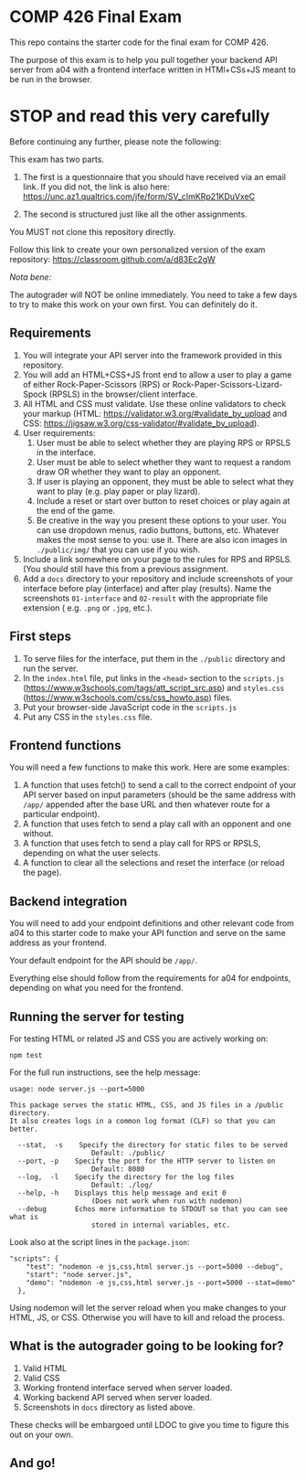 # COMP 426 Final Exam

This repo contains the starter code for the final exam for COMP 426.

The purpose of this exam is to help you pull together your backend API server from a04 with a frontend interface written in HTMl+CSs+JS meant to be run in the browser. 

# STOP and read this very carefully

Before continuing any further, please note the following:

This exam has two parts. 

1. The first is a questionnaire that you should have received via an email link. If you did not, the link is also here: https://unc.az1.qualtrics.com/jfe/form/SV_cImKRp21KDuVxeC

2. The second is structured just like all the other assignments.

You MUST not clone this repository directly.

Follow this link to create your own personalized version of the exam repository: https://classroom.github.com/a/d83Ec2gW

_Nota bene:_

The autograder will NOT be online immediately.
You need to take a few days to try to make this work on your own first.
You can definitely do it.

## Requirements

1. You will integrate your API server into the framework provided in this repository. 
2. You will add an HTML+CSS+JS front end to allow a user to play a game of either Rock-Paper-Scissors (RPS) or Rock-Paper-Scissors-Lizard-Spock (RPSLS) in the browser/client interface. 
3. All HTML and CSS must validate. Use these online validators to check your markup (HTML: https://validator.w3.org/#validate_by_upload and CSS: https://jigsaw.w3.org/css-validator/#validate_by_upload).
4. User requirements:
    1. User must be able to select whether they are playing RPS or RPSLS in the interface.
    2. User must be able to select whether they want to request a random draw OR whether they want to play an opponent. 
    3. If user is playing an opponent, they must be able to select what they want to play (e.g. play paper or play lizard).
    4. Include a reset or start over button to reset choices or play again at the end of the game.
    5. Be creative in the way you present these options to your user. You can use dropdown menus, radio buttons, buttons, etc. Whatever makes the most sense to you: use it. There are also icon images in `./public/img/` that you can use if you wish.
5. Include a link somewhere on your page to the rules for RPS and RPSLS. (You should still have this from a previous assignment.
6. Add a `docs` directory to your repository and include screenshots of your interface before play (interface) and after play (results). Name the screenshots `01-interface` and `02-result` with the appropriate file extension ( e.g. `.png` or `.jpg`, etc.).

## First steps

1. To serve files for the interface, put them in the `./public` directory and run the server. 
2. In the `index.html` file, put links in the `<head>` section to the `scripts.js` (https://www.w3schools.com/tags/att_script_src.asp) and `styles.css` (https://www.w3schools.com/css/css_howto.asp) files.
3. Put your browser-side JavaScript code in the `scripts.js` 
4. Put any CSS in the `styles.css` file.

## Frontend functions

You will need a few functions to make this work. Here are some examples:

1. A function that uses fetch() to send a call to the correct endpoint of your API server based on input parameters (should be the same address with `/app/` appended after the base URL and then whatever route for a particular endpoint). 
2. A function that uses fetch to send a play call with an opponent and one without. 
3. A function that uses fetch to send a play call for RPS or RPSLS, depending on what the user selects.
4. A function to clear all the selections and reset the interface (or reload the page).

## Backend integration

You will need to add your endpoint definitions and other relevant code from a04 to this starter code to make your API function and serve on the same address as your frontend.

Your default endpoint for the API should be `/app/`.

Everything else should follow from the requirements for a04 for endpoints, depending on what you need for the frontend.

## Running the server for testing

For testing HTML or related JS and CSS you are actively working on:

```
npm test
```

For the full run instructions, see the help message:
```
usage: node server.js --port=5000

This package serves the static HTML, CSS, and JS files in a /public directory.
It also creates logs in a common log format (CLF) so that you can better.

  --stat,  -s    Specify the directory for static files to be served
                    Default: ./public/
  --port, -p    Specify the port for the HTTP server to listen on
                    Default: 8080
  --log,  -l    Specify the directory for the log files
                    Default: ./log/
  --help, -h    Displays this help message and exit 0 
                    (Does not work when run with nodemon)
  --debug       Echos more information to STDOUT so that you can see what is
                    stored in internal variables, etc.
```

Look also at the script lines in the `package.json`:

```
"scripts": {
    "test": "nodemon -e js,css,html server.js --port=5000 --debug",
    "start": "node server.js",
    "demo": "nodemon -e js,css,html server.js --port=5000 --stat=demo"
  },
```

Using nodemon will let the server reload when you make changes to your HTML, JS, or CSS. 
Otherwise you will have to kill and reload the process.

## What is the autograder going to be looking for?

1. Valid HTML
2. Valid CSS
3. Working frontend interface served when server loaded. 
4. Working backend API served when server loaded.
5. Screenshots in `docs` directory as listed above.

These checks will be embargoed until LDOC to give you time to figure this out on your own.

## And go!
